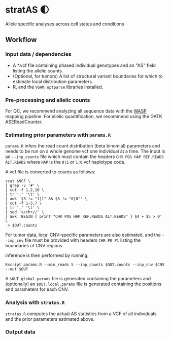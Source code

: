 # stratAS :first_quarter_moon:

Allele specific analyses across cell states and conditions

## Workflow

### Input data / dependencies

* A *.vcf file containing phased individual genotypes and an "AS" field listing the allelic counts.
* (Optional, for tumors) A list of structural variant boundaries for which to estimate local distribution parameters.
* R, and the `VGAM`, `optparse` libraries installed.

### Pre-processing and allelic counts

For QC, we recommend analyzing all sequence data with the [WASP](https://github.com/bmvdgeijn/WASP) mapping pipeline. For allelic quantification, we recommend using the GATK ASEReadCounter.

### Estimating prior parameters with `params.R`

`params.R` infers the read count distribution (beta binomial) parameters and needs to be run on a whole genome vcf one individual at a time. The input is an `--inp_counts` file which must contain the headers `CHR POS HAP REF.READS ALT.READS` where `HAP` is the `0|1` or `1|0` vcf haplotype code.

A vcf file is converted to counts as follows:
```
zcat $VCF \
| grep -v '#' \
| cut -f 1,2,10 \
| tr ':' '\t' \
| awk '$3 != "1|1" && $3 != "0|0"' \
| cut -f 1-3,7 \
| tr ',' '\t' \
| sed 's/chr//' \
| awk 'BEGIN { print "CHR POS HAP REF.READS ALT.READS" } $4 + $5 > 0' \
 > $OUT.counts
```

For tumor data, local CNV-specific parameters are also estimated, and the `--inp_cnv` file must be provided with headers `CHR P0 P1` listing the boundaries of CNV regions.

inference is then performed by running:
```
Rscript params.R --min_reads 5 --inp_counts $OUT.counts --inp_cnv $CNV --out $OUT
```

A `$OUT.global.params` file is generated containing the parameters and (optionally) an `$OUT.local.params` file is generated containing the positions and parameters for each CNV.

### Analysis with `stratas.R`

`stratas.R` computes the actual AS statistics from a VCF of all individuals and the prior parameters estimated above.

### Output data
